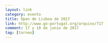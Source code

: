 ```yaml
---
layout: link
category: evento
title: Open de Lisboa de 2017
link: http://www.go-portugal.org/arquivo/717
comment: 17 y 18 de junio de 2017
tag: [torneo]
---
```

